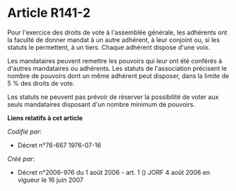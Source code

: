# Article R141-2

Pour l'exercice des droits de vote à l'assemblée générale, les adhérents ont la faculté de donner mandat à un autre adhérent,
à leur conjoint ou, si les statuts le permettent, à un tiers. Chaque adhérent dispose d'une voix.

Les mandataires peuvent remettre les pouvoirs qui leur ont été conférés à d'autres mandataires ou adhérents. Les statuts de
l'association précisent le nombre de pouvoirs dont un même adhérent peut disposer, dans la limite de 5 % des droits de vote.

Les statuts ne peuvent pas prévoir de réserver la possibilité de voter aux seuls mandataires disposant d'un nombre minimum de
pouvoirs.

**Liens relatifs à cet article**

_Codifié par_:

  - Décret n°76-667 1976-07-16

_Créé par_:

  - Décret n°2006-976 du 1 août 2006 - art. 1 () JORF 4 août 2006 en vigueur le 16 juin 2007
